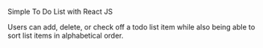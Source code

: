 Simple To Do List with React JS

Users can add, delete, or check off a todo list item while also being able to sort list items in alphabetical order. 
